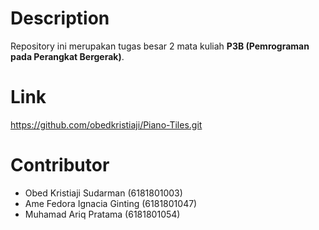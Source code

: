 # Description
Repository ini merupakan tugas besar 2 mata kuliah __P3B (Pemrograman pada Perangkat Bergerak)__.

# Link
https://github.com/obedkristiaji/Piano-Tiles.git

# Contributor
- Obed Kristiaji Sudarman (6181801003)
- Ame Fedora Ignacia Ginting (6181801047)
- Muhamad Ariq Pratama (6181801054)
